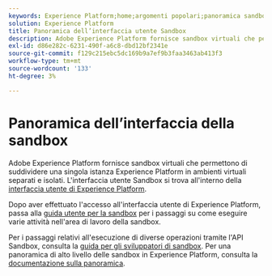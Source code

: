 ```yaml
---
keywords: Experience Platform;home;argomenti popolari;panoramica sandbox
solution: Experience Platform
title: Panoramica dell’interfaccia utente Sandbox
description: Adobe Experience Platform fornisce sandbox virtuali che permettono di suddividere una singola istanza Experience Platform in ambienti virtuali separati e isolati. L’interfaccia utente della sandbox si trova all’interno dell’interfaccia di Experience Platform.
exl-id: d86e282c-6231-490f-a6c8-dbd12bf2341e
source-git-commit: f129c215ebc5dc169b9a7ef9b3faa3463ab413f3
workflow-type: tm+mt
source-wordcount: '133'
ht-degree: 3%

---
```


# Panoramica dell’interfaccia della sandbox

Adobe Experience Platform fornisce sandbox virtuali che permettono di suddividere una singola istanza Experience Platform in ambienti virtuali separati e isolati. L&#39;interfaccia utente Sandbox si trova all&#39;interno della [interfaccia utente di Experience Platform](https://platform.adobe.com).

Dopo aver effettuato l&#39;accesso all&#39;interfaccia utente di Experience Platform, passa alla [guida utente per la sandbox](user-guide.md) per i passaggi su come eseguire varie attività nell&#39;area di lavoro della sandbox.

Per i passaggi relativi all&#39;esecuzione di diverse operazioni tramite l&#39;API Sandbox, consulta la [guida per gli sviluppatori di sandbox](../api/getting-started.md). Per una panoramica di alto livello delle sandbox in Experience Platform, consulta la [documentazione sulla panoramica](../home.md).
